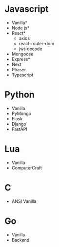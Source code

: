 # Javascript

- Vanilla*
- Node js*
- React*
    - axios
    - react-router-dom
    - jwt-decode
- Mongoose
- Express*
- Next
- Phaser
- Typescript

# Python

- Vanilla
- PyMongo
- Flask
- Django
- FastAPI

# Lua

- Vanilla
- ComputerCraft

# C

- ANSI Vanilla

# Go

- Vanilla
- Backend


